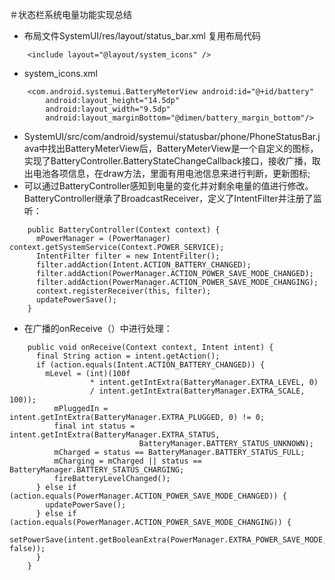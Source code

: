 ＃状态栏系统电量功能实现总结
- 布局文件SystemUI/res/layout/status_bar.xml <include/>复用布局代码
``` 
    <include layout="@layout/system_icons" />
``` 
- system_icons.xml
``` 
    <com.android.systemui.BatteryMeterView android:id="@+id/battery"
        android:layout_height="14.5dp"
        android:layout_width="9.5dp"
        android:layout_marginBottom="@dimen/battery_margin_bottom"/>
``` 
- SystemUI/src/com/android/systemui/statusbar/phone/PhoneStatusBar.java中找出BatteryMeterView后，BatteryMeterView是一个自定义的图标，实现了BatteryController.BatteryStateChangeCallback接口，接收广播，取出电池各项信息，在draw方法，里面有用电池信息来进行判断，更新图标;
- 可以通过BatteryController感知到电量的变化并对剩余电量的值进行修改。BatteryController继承了BroadcastReceiver，定义了IntentFilter并注册了监听：
``` 
    public BatteryController(Context context) {
      mPowerManager = (PowerManager) context.getSystemService(Context.POWER_SERVICE);
      IntentFilter filter = new IntentFilter();
      filter.addAction(Intent.ACTION_BATTERY_CHANGED);
      filter.addAction(PowerManager.ACTION_POWER_SAVE_MODE_CHANGED);
      filter.addAction(PowerManager.ACTION_POWER_SAVE_MODE_CHANGING);
      context.registerReceiver(this, filter);
      updatePowerSave();
    }
``` 
- 在广播的onReceive（）中进行处理：
``` 
    public void onReceive(Context context, Intent intent) {
      final String action = intent.getAction();
      if (action.equals(Intent.ACTION_BATTERY_CHANGED)) {
        mLevel = (int)(100f
                  * intent.getIntExtra(BatteryManager.EXTRA_LEVEL, 0)
                  / intent.getIntExtra(BatteryManager.EXTRA_SCALE, 100));
          mPluggedIn = intent.getIntExtra(BatteryManager.EXTRA_PLUGGED, 0) != 0;
          final int status = intent.getIntExtra(BatteryManager.EXTRA_STATUS,
                             BatteryManager.BATTERY_STATUS_UNKNOWN);
          mCharged = status == BatteryManager.BATTERY_STATUS_FULL;
          mCharging = mCharged || status == BatteryManager.BATTERY_STATUS_CHARGING;
          fireBatteryLevelChanged();
      } else if (action.equals(PowerManager.ACTION_POWER_SAVE_MODE_CHANGED)) {
        updatePowerSave();
      } else if (action.equals(PowerManager.ACTION_POWER_SAVE_MODE_CHANGING)) {
        setPowerSave(intent.getBooleanExtra(PowerManager.EXTRA_POWER_SAVE_MODE, false));
      }
    }
``` 
